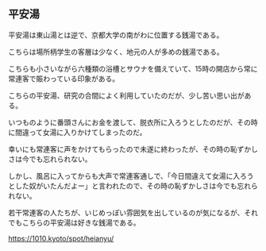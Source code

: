 ## 平安湯

平安湯は東山湯とは逆で、京都大学の南がわに位置する銭湯である。

こちらは場所柄学生の客層は少なく、地元の人が多めの銭湯である。

こちらも小さいながら六種類の浴槽とサウナを備えていて、15時の開店から常に常連客で賑わっている印象がある。

こちらの平安湯、研究の合間によく利用していたのだが、少し苦い思い出がある。

いつものように番頭さんにお金を渡して、脱衣所に入ろうとしたのだが、その時に間違って女湯に入りかけてしまったのだ。

幸いにも常連客に声をかけてもらったので未遂に終わったが、その時の恥ずかしさは今でも忘れられない。

しかし、風呂に入ってからも大声で常連客通しで、「今日間違えて女湯に入ろうとした奴がいたんだよー」と言われたので、その時の恥ずかしさは今でも忘れられない。

若干常連客の人たちが、いじめっぽい雰囲気を出しているのが気になるが、それでもこちらの平安湯は好きな銭湯である。

https://1010.kyoto/spot/heianyu/